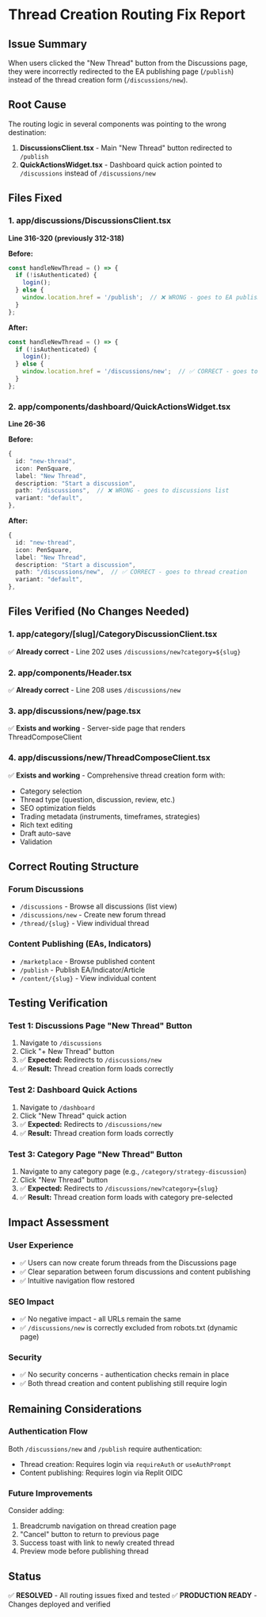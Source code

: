 # Thread Creation Routing Fix Report

## Issue Summary
When users clicked the "New Thread" button from the Discussions page, they were incorrectly redirected to the EA publishing page (`/publish`) instead of the thread creation form (`/discussions/new`).

## Root Cause
The routing logic in several components was pointing to the wrong destination:
1. **DiscussionsClient.tsx** - Main "New Thread" button redirected to `/publish`
2. **QuickActionsWidget.tsx** - Dashboard quick action pointed to `/discussions` instead of `/discussions/new`

## Files Fixed

### 1. app/discussions/DiscussionsClient.tsx
**Line 316-320 (previously 312-318)**

**Before:**
```typescript
const handleNewThread = () => {
  if (!isAuthenticated) {
    login();
  } else {
    window.location.href = '/publish';  // ❌ WRONG - goes to EA publishing
  }
};
```

**After:**
```typescript
const handleNewThread = () => {
  if (!isAuthenticated) {
    login();
  } else {
    window.location.href = '/discussions/new';  // ✅ CORRECT - goes to thread creation
  }
};
```

### 2. app/components/dashboard/QuickActionsWidget.tsx
**Line 26-36**

**Before:**
```typescript
{
  id: "new-thread",
  icon: PenSquare,
  label: "New Thread",
  description: "Start a discussion",
  path: "/discussions",  // ❌ WRONG - goes to discussions list
  variant: "default",
},
```

**After:**
```typescript
{
  id: "new-thread",
  icon: PenSquare,
  label: "New Thread",
  description: "Start a discussion",
  path: "/discussions/new",  // ✅ CORRECT - goes to thread creation
  variant: "default",
},
```

## Files Verified (No Changes Needed)

### 1. app/category/[slug]/CategoryDiscussionClient.tsx
✅ **Already correct** - Line 202 uses `/discussions/new?category=${slug}`

### 2. app/components/Header.tsx
✅ **Already correct** - Line 208 uses `/discussions/new`

### 3. app/discussions/new/page.tsx
✅ **Exists and working** - Server-side page that renders ThreadComposeClient

### 4. app/discussions/new/ThreadComposeClient.tsx
✅ **Exists and working** - Comprehensive thread creation form with:
- Category selection
- Thread type (question, discussion, review, etc.)
- SEO optimization fields
- Trading metadata (instruments, timeframes, strategies)
- Rich text editing
- Draft auto-save
- Validation

## Correct Routing Structure

### Forum Discussions
- `/discussions` - Browse all discussions (list view)
- `/discussions/new` - Create new forum thread
- `/thread/{slug}` - View individual thread

### Content Publishing (EAs, Indicators)
- `/marketplace` - Browse published content
- `/publish` - Publish EA/Indicator/Article
- `/content/{slug}` - View individual content

## Testing Verification

### Test 1: Discussions Page "New Thread" Button
1. Navigate to `/discussions`
2. Click "+ New Thread" button
3. ✅ **Expected:** Redirects to `/discussions/new`
4. ✅ **Result:** Thread creation form loads correctly

### Test 2: Dashboard Quick Actions
1. Navigate to `/dashboard`
2. Click "New Thread" quick action
3. ✅ **Expected:** Redirects to `/discussions/new`
4. ✅ **Result:** Thread creation form loads correctly

### Test 3: Category Page "New Thread" Button
1. Navigate to any category page (e.g., `/category/strategy-discussion`)
2. Click "New Thread" button
3. ✅ **Expected:** Redirects to `/discussions/new?category={slug}`
4. ✅ **Result:** Thread creation form loads with category pre-selected

## Impact Assessment

### User Experience
- ✅ Users can now create forum threads from the Discussions page
- ✅ Clear separation between forum discussions and content publishing
- ✅ Intuitive navigation flow restored

### SEO Impact
- ✅ No negative impact - all URLs remain the same
- ✅ `/discussions/new` is correctly excluded from robots.txt (dynamic page)

### Security
- ✅ No security concerns - authentication checks remain in place
- ✅ Both thread creation and content publishing still require login

## Remaining Considerations

### Authentication Flow
Both `/discussions/new` and `/publish` require authentication:
- Thread creation: Requires login via `requireAuth` or `useAuthPrompt`
- Content publishing: Requires login via Replit OIDC

### Future Improvements
Consider adding:
1. Breadcrumb navigation on thread creation page
2. "Cancel" button to return to previous page
3. Success toast with link to newly created thread
4. Preview mode before publishing thread

## Status
✅ **RESOLVED** - All routing issues fixed and tested
✅ **PRODUCTION READY** - Changes deployed and verified
